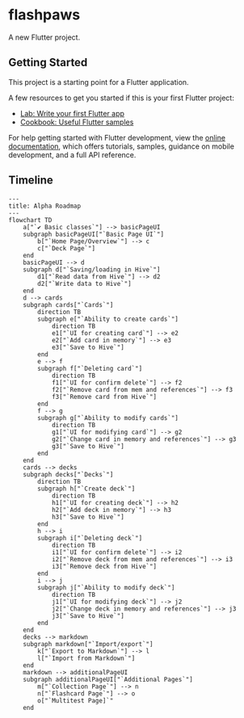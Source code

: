 # flashpaws

A new Flutter project.

## Getting Started

This project is a starting point for a Flutter application.

A few resources to get you started if this is your first Flutter project:

- [Lab: Write your first Flutter app](https://docs.flutter.dev/get-started/codelab)
- [Cookbook: Useful Flutter samples](https://docs.flutter.dev/cookbook)

For help getting started with Flutter development, view the
[online documentation](https://docs.flutter.dev/), which offers tutorials,
samples, guidance on mobile development, and a full API reference.


## Timeline
```mermaid
---
title: Alpha Roadmap
---
flowchart TD
    a["`✔️ Basic classes`"] --> basicPageUI
    subgraph basicPageUI["`Basic Page UI`"]
        b["`Home Page/Overview`"] --> c
        c["`Deck Page`"]
    end
    basicPageUI --> d
    subgraph d["`Saving/loading in Hive`"]
        d1["`Read data from Hive`"] --> d2
        d2["`Write data to Hive`"]
    end
    d --> cards
    subgraph cards["`Cards`"]
        direction TB
        subgraph e["`Ability to create cards`"]
            direction TB
            e1["`UI for creating card`"] --> e2
            e2["`Add card in memory`"] --> e3
            e3["`Save to Hive`"]
        end
        e --> f
        subgraph f["`Deleting card`"]
            direction TB
            f1["`UI for confirm delete`"] --> f2
            f2["`Remove card from mem and references`"] --> f3
            f3["`Remove card from Hive`"]
        end
        f --> g
        subgraph g["`Ability to modify cards`"]
            direction TB
            g1["`UI for modifying card`"] --> g2
            g2["`Change card in memory and references`"] --> g3
            g3["`Save to Hive`"]
        end
    end
    cards --> decks
    subgraph decks["`Decks`"]
        direction TB
        subgraph h["`Create deck`"]
            direction TB
            h1["`UI for creating deck`"] --> h2
            h2["`Add deck in memory`"] --> h3
            h3["`Save to Hive`"]
        end
        h --> i
        subgraph i["`Deleting deck`"]
            direction TB
            i1["`UI for confirm delete`"] --> i2
            i2["`Remove deck from mem and references`"] --> i3
            i3["`Remove deck from Hive`"]
        end
        i --> j
        subgraph j["`Ability to modify deck`"]
            direction TB
            j1["`UI for modifying deck`"] --> j2
            j2["`Change deck in memory and references`"] --> j3
            j3["`Save to Hive`"]
        end
    end
    decks --> markdown
    subgraph markdown["`Import/export`"]
        k["`Export to Markdown`"] --> l
        l["`Import from Markdown`"]
    end
    markdown --> additionalPageUI
    subgraph additionalPageUI["`Additional Pages`"]
        m["`Collection Page`"] --> n
        n["`Flashcard Page`"] --> o
        o["`Multitest Page]`"
    end
```
